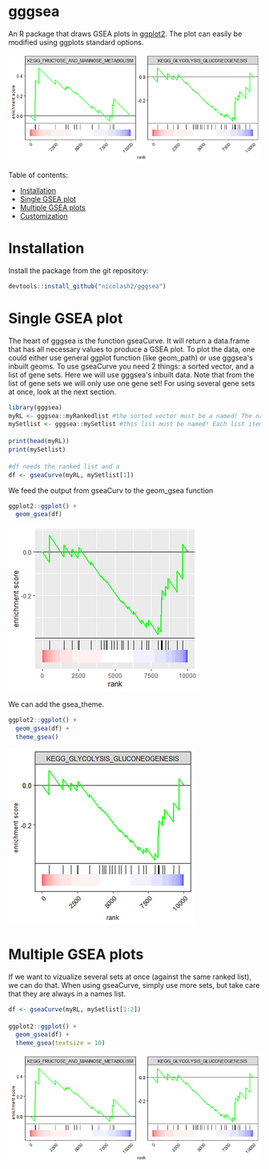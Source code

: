 # gggsea

An R package that draws GSEA plots in [ggplot2](https://ggplot2.tidyverse.org/). The plot can easily be modified using ggplots standard options.

<img src="readme_files/gsea_facet.png"/>

Table of contents:

- [Installation](#Installation)
- [Single GSEA plot](#Single-GSEA-plot)
- [Multiple GSEA plots](#Multiple-GSEA-plots)
- [Customization](#Customization)

# Installation
Install the package from the git repository:
``` r
devtools::install_github("nicolash2/gggsea")
```

# Single GSEA plot

The heart of gggsea is the function gseaCurve. It will return a data.frame that has all necessary values to produce a GSEA plot. To plot the data, one could either use general ggplot function (like geom_path) or use gggsea's inbuilt geoms.
To use gseaCurve you need 2 things: a sorted vector, and a list of gene sets. Here we will use gggsea's inbuilt data. Note that from the list of gene sets we will only use one gene set! For using several gene sets at once, look at the next section.

``` r
library(gggsea)
myRL <- gggsea::myRankedlist #the sorted vector must be a named! The names are gene IDs and the actual values are numbers (some metric, e.g. log2FC)
mySetlist <- gggsea::mySetlist #this list must be named! Each list item is a vector of gene IDs

print(head(myRL))
print(mySetlist)

#df needs the ranked list and a 
df <- gseaCurve(myRL, mySetlist[1])
```
We feed the output from gseaCurv to the geom_gsea function

```r
ggplot2::ggplot() + 
  geom_gsea(df)
```
<img src="readme_files/gsea_default.png"/>

We can add the gsea_theme.

```r
ggplot2::ggplot() + 
  geom_gsea(df) +
  theme_gsea()
```

<img src="readme_files/gsea_theme.png"/>

# Multiple GSEA plots

If we want to vizualize several sets at once (against the same ranked list), we can do that. When using gseaCurve, simply use more sets, but take care that they are always in a names list.


```r
df <- gseaCurve(myRL, mySetlist[1:2])

ggplot2::ggplot() + 
  geom_gsea(df) +
  theme_gsea(textsize = 10)
```
<img src="readme_files/gsea_facet.png"/>
